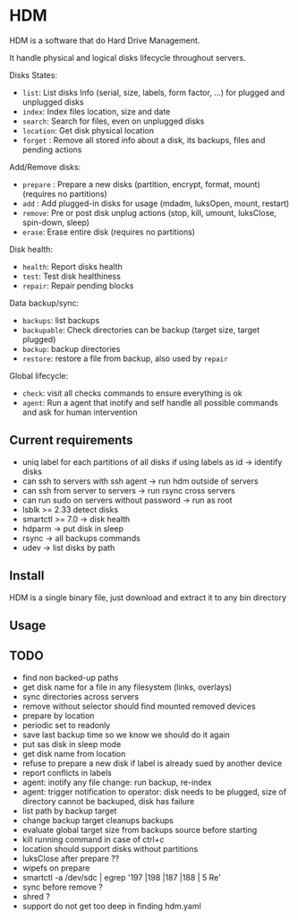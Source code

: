 
# HDM

HDM is a software that do Hard Drive Management.

It handle physical and logical disks lifecycle throughout servers.

Disks States: 
- `list`: List disks Info (serial, size, labels, form factor, ...) for plugged and unplugged disks
- `index`: Index files location, size and date 
- `search`: Search for files, even on unplugged disks
- `location`: Get disk physical location 
- `forget` : Remove all stored info about a disk, its backups, files and pending actions

Add/Remove disks:
- `prepare` : Prepare a new disks (partition, encrypt, format, mount) (requires no partitions)
- `add` : Add plugged-in disks for usage (mdadm, luksOpen, mount, restart)
- `remove`: Pre or post disk unplug actions (stop, kill, umount, luksClose, spin-down, sleep)
- `erase`: Erase entire disk (requires no partitions)

Disk health:
- `health`: Report disks health 
- `test`: Test disk healthiness
- `repair`: Repair pending blocks

Data backup/sync:
- `backups`: list backups
- `backupable`: Check directories can be backup (target size, target plugged)
- `backup`: backup directories
- `restore`: restore a file from backup, also used by `repair`

Global lifecycle:
- `check`: visit all checks commands to ensure everything is ok
- `agent`: Run a agent that inotify and self handle all possible commands and ask for human intervention


## Current requirements

- uniq label for each partitions of all disks if using labels as id -> identify disks
- can ssh to servers with ssh agent -> run hdm outside of servers
- can ssh from server to servers -> run rsync cross servers
- can run sudo on servers without password -> run as root
- lsblk >= 2.33 detect disks
- smartctl >= 7.0 -> disk health
- hdparm -> put disk in sleep
- rsync -> all backups commands
- udev -> list disks by path

## Install

HDM is a single binary file, just download and extract it to any bin directory

## Usage


## TODO

- find non backed-up paths
- get disk name for a file in any filesystem (links, overlays)
- sync directories across servers
- remove without selector should find mounted removed devices
- prepare by location
- periodic set to readonly
- save last backup time so we know we should do it again
- put sas disk in sleep mode
- get disk name from location
- refuse to prepare a new disk if label is already sued by another device
- report conflicts in labels
- agent: inotify any file change: run backup, re-index
- agent: trigger notification to operator: disk needs to be plugged, size of directory cannot be backuped, disk has failure
- list path by backup target
- change backup target cleanups backups
- evaluate global target size from backups source before starting
- kill running command in case of ctrl+c
- location should support disks without partitions
- luksClose after prepare ??
- wipefs on prepare
- smartctl -a /dev/sdc | egrep '197 |198 |187 |188 |  5 Re'
- sync before remove ?
- shred ?
- support do not get too deep in finding hdm.yaml

